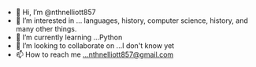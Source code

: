 - 👋 Hi, I’m @nthnelliott857
- 👀 I’m interested in ... languages, history, computer science, history, and many other things.
- 🌱 I’m currently learning ...Python
- 💞️ I’m looking to collaborate on ...I don't know yet
- 📫 How to reach me ...nthnelliott857@gmail.com

<!---
nthnelliott857/nthnelliott857 is a ✨ special ✨ repository because its `README.md` (this file) appears on your GitHub profile.
You can click the Preview link to take a look at your changes.
--->
